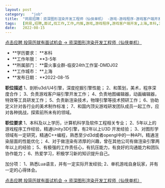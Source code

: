 ```yaml
---
layout:	post
category:	"job"
title:	"网易招聘：资深图形渲染开发工程师（仙侠单机） -游戏-游戏程序-游戏客户端开发-上海本科3-5年"
tags:	[网易,招聘,面试,找工作,工作,内推,游戏,游戏程序,游戏客户端开发,上海,本科,3-5年]
date:	2022-08-15
---
```


[点击应聘 投简历就有面试机会 -> 资深图形渲染开发工程师（仙侠单机） ](http://mobile.bole.netease.com/bole/boleDetail?id=31248&employeeId=346f03c3cda5f04c&key=all)



- **学历要求： **本科
- **工作年限： **3-5年
- **所属部门： **雷火事业群-临安24th工作室-DMDJ02
- **工作城市： **上海
- **发布日期： **2022-08-15



**职位描述**
1、剖析u3d/U4引擎，深度挖掘引擎性能；
2、和策划，美术，程序深度合作；
3、负责游戏客户端引擎开发工作；
4、负责地图编辑器，动画编辑器，特效等工具研发工作；
5、负责新渲染技术，物理引擎等技术预研工作；
6、协助定义针对各行业的美术制作标准；
7、和国内顶尖游戏研发团队成员一起工作，应对各种挑战，探索前所未有的领域。



**职位要求**
1、本科及以上学历，计算机科学及软件工程相关专业；
2、5年以上的游戏程序工作经验，精通Unity3D引擎，有2年以上U3D 开发经验；
3、对图形学领域有一定研究，精通C++编程，熟悉至少d3d或者opengl中的一种API，精通渲染层面的性能优化；
4、对于做渲染有浓厚的兴趣，曾在其他公司有做渲染引擎两年以上的经验；
5、有极强的工作责任心，有抗压能力，有良好的沟通能力和团队协作能力；
6、热爱学习，积极学习新的知识提升自己。

加分项：
1、熟悉Lua语言，并有一定实际开发经验;
2、单机游戏自身玩家，并有一定的心得体会。



[点击应聘 投简历就有面试机会 -> 资深图形渲染开发工程师（仙侠单机） ](http://mobile.bole.netease.com/bole/boleDetail?id=31248&employeeId=346f03c3cda5f04c&key=all)